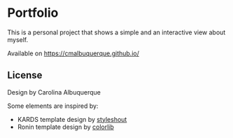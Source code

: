 # Portfolio

This is a personal project that shows a simple and an interactive view about myself. 

Available on https://cmalbuquerque.github.io/


## License
Design by Carolina Albuquerque

Some elements are inspired by:
* KARDS template design by [styleshout](https://www.styleshout.com/) 
* Ronin template design by [colorlib](https://colorlib.com/)
